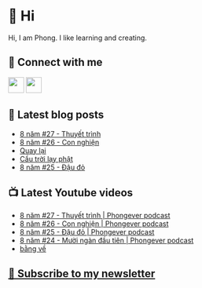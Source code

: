 # 👋 Hi

Hi, I am Phong. I like learning and creating.

## 🔗 Connect with me
[<img height="32" width="32" src="https://cdn.jsdelivr.net/npm/simple-icons@v3/icons/youtube.svg" />](https://www.youtube.com/channel/UCXykqt3V2-9bYXKWZRcH0rA)
[<img height="32" width="32" src="https://cdn.jsdelivr.net/npm/simple-icons@v3/icons/instagram.svg" />](https://www.instagram.com/phongever)

## 📝 Latest blog posts

<!-- BLOG-POST-LIST:START -->
- [8 năm #27 - Thuyết trình](https://phongever.substack.com/p/8-nam-27-thuyet-trinh)
- [8 năm #26 - Con nghiện](https://phongever.substack.com/p/8-nam-26-con-nghien)
- [Quay lại](https://phongever.substack.com/p/quay-lai)
- [Cầu trời lạy phật](https://phongever.substack.com/p/cau-troi-lay-phat)
- [8 năm #25 - Đậu đỏ](https://phongever.substack.com/p/8-nam-25-au-o)
<!-- BLOG-POST-LIST:END -->

## 📺 Latest Youtube videos

<!-- YOUTUBE-VIDEO-LIST:START -->
- [8 năm #27 - Thuyết trình | Phongever podcast](https://www.youtube.com/watch?v=0kOgWZPGEpg)
- [8 năm #26 - Con nghiện | Phongever podcast](https://www.youtube.com/watch?v=tHyfKC1enmU)
- [8 năm #25 - Đậu đỏ | Phongever podcast](https://www.youtube.com/watch?v=x_yPplop0L0)
- [8 năm #24 - Mười ngàn đầu tiên | Phongever podcast](https://www.youtube.com/watch?v=9gTo_qv59x4)
- [bằng về](https://www.youtube.com/watch?v=V8yjc_l0VFM)
<!-- YOUTUBE-VIDEO-LIST:END -->

## [💌 Subscribe to my newsletter](https://phongever.substack.com/)
